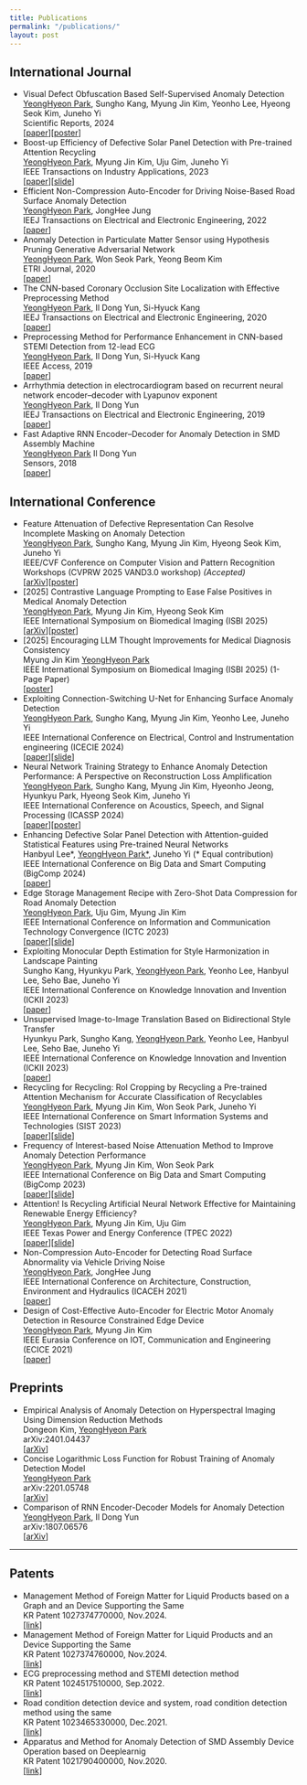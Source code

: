 ```yaml
---
title: Publications
permalink: "/publications/"
layout: post
---
```


## International Journal
+ Visual Defect Obfuscation Based Self-Supervised Anomaly Detection  
    <ins>YeongHyeon Park</ins>, Sungho Kang, Myung Jin Kim, Yeonho Lee, Hyeong Seok Kim, Juneho Yi  
    Scientific Reports, 2024  
    [<a href="https://www.nature.com/articles/s41598-024-69698-5">paper</a>][<a href="https://github.com/YeongHyeon/Conference_History/raw/main/2024-SciRep.pdf">poster</a>]  
+ Boost-up Efficiency of Defective Solar Panel Detection with Pre-trained Attention Recycling  
    <ins>YeongHyeon Park</ins>, Myung Jin Kim, Uju Gim, Juneho Yi  
    IEEE Transactions on Industry Applications, 2023  
    [<a href="https://ieeexplore.ieee.org/document/10065567">paper</a>][<a href="https://github.com/YeongHyeon/Conference_History/raw/main/2023-IEEE-TIA.pdf">slide</a>]  
+ Efficient Non-Compression Auto-Encoder for Driving Noise-Based Road Surface Anomaly Detection  
    <ins>YeongHyeon Park</ins>, JongHee Jung  
    IEEJ Transactions on Electrical and Electronic Engineering, 2022  
    [<a href="https://doi.org/10.1002/tee.23672">paper</a>]  
+ Anomaly Detection in Particulate Matter Sensor using Hypothesis Pruning Generative Adversarial Network  
    <ins>YeongHyeon Park</ins>, Won Seok Park, Yeong Beom Kim  
    ETRI Journal, 2020  
    [<a href="https://onlinelibrary.wiley.com/doi/full/10.4218/etrij.2020-0052">paper</a>]  
+ The CNN-based Coronary Occlusion Site Localization with Effective Preprocessing Method  
    <ins>YeongHyeon Park</ins>, Il Dong Yun, Si-Hyuck Kang  
    IEEJ Transactions on Electrical and Electronic Engineering, 2020  
    [<a href="https://onlinelibrary.wiley.com/doi/abs/10.1002/tee.23225">paper</a>]  
+ Preprocessing Method for Performance Enhancement in CNN-based STEMI Detection from 12-lead ECG  
    <ins>YeongHyeon Park</ins>, Il Dong Yun, Si-Hyuck Kang  
    IEEE Access, 2019  
    [<a href="https://ieeexplore.ieee.org/abstract/document/8771175">paper</a>]  
+ Arrhythmia detection in electrocardiogram based on recurrent neural network encoder–decoder with Lyapunov exponent  
    <ins>YeongHyeon Park</ins>, Il Dong Yun   
    IEEJ Transactions on Electrical and Electronic Engineering, 2019  
    [<a href="https://onlinelibrary.wiley.com/doi/abs/10.1002/tee.22927">paper</a>]  
+ Fast Adaptive RNN Encoder–Decoder for Anomaly Detection in SMD Assembly Machine  
    <ins>YeongHyeon Park</ins> Il Dong Yun  
    Sensors, 2018  
    [<a href="https://www.mdpi.com/1424-8220/18/10/3573">paper</a>]  
  
## International Conference
+ Feature Attenuation of Defective Representation Can Resolve Incomplete Masking on Anomaly Detection  
    <ins>YeongHyeon Park</ins>, Sungho Kang, Myung Jin Kim, Hyeong Seok Kim, Juneho Yi  
    IEEE/CVF Conference on Computer Vision and Pattern Recognition Workshops (CVPRW 2025 VAND3.0 workshop) _(Accepted)_   
    [<a href="https://arxiv.org/abs/2407.04597">arXiv</a>][<a href="https://github.com/YeongHyeon/Conference_History/raw/main/2025-CVPRW-FADeR.pdf">poster</a>]  
+ [2025] Contrastive Language Prompting to Ease False Positives in Medical Anomaly Detection  
    <ins>YeongHyeon Park</ins>, Myung Jin Kim, Hyeong Seok Kim  
    IEEE International Symposium on Biomedical Imaging (ISBI 2025)  
    [<a href="https://arxiv.org/abs/2411.07546v2">arXiv</a>][<a href="https://github.com/YeongHyeon/Conference_History/raw/main/2025-ISBI_Park.pdf">poster</a>]  
+ [2025] Encouraging LLM Thought Improvements for Medical Diagnosis Consistency  
    Myung Jin Kim <ins>YeongHyeon Park</ins>  
    IEEE International Symposium on Biomedical Imaging (ISBI 2025) (1-Page Paper)  
    [<a href="https://github.com/YeongHyeon/Conference_History/raw/main/2025-ISBI_Kim.pdf">poster</a>]  
+ Exploiting Connection-Switching U-Net for Enhancing Surface Anomaly Detection  
    <ins>YeongHyeon Park</ins>, Sungho Kang, Myung Jin Kim, Yeonho Lee, Juneho Yi  
    IEEE International Conference on Electrical, Control and Instrumentation engineering (ICECIE 2024)  
    [<a href="https://ieeexplore.ieee.org/document/10815658">paper</a>][<a href="https://github.com/YeongHyeon/Conference_History/raw/main/2024-IEEE_ICECIE.pdf">slide</a>]
+ Neural Network Training Strategy to Enhance Anomaly Detection Performance: A Perspective on Reconstruction Loss Amplification  
    <ins>YeongHyeon Park</ins>, Sungho Kang, Myung Jin Kim, Hyeonho Jeong, Hyunkyu Park, Hyeong Seok Kim, Juneho Yi  
    IEEE International Conference on Acoustics, Speech, and Signal Processing (ICASSP 2024)  
    [<a href="https://ieeexplore.ieee.org/document/10446942">paper</a>][<a href="https://sigport.org/documents/neural-network-training-strategy-enhance-anomaly-detection-performance-perspective">poster</a>]
+ Enhancing Defective Solar Panel Detection with Attention-guided Statistical Features using Pre-trained Neural Networks  
    Hanbyul Lee\*, <ins>YeongHyeon Park\*</ins>, Juneho Yi (* Equal contribution)   
    IEEE International Conference on Big Data and Smart Computing (BigComp 2024)  
    [<a href="https://ieeexplore.ieee.org/abstract/document/10488244">paper</a>] 
+ Edge Storage Management Recipe with Zero-Shot Data Compression for Road Anomaly Detection  
    <ins>YeongHyeon Park</ins>, Uju Gim, Myung Jin Kim  
    IEEE International Conference on Information and Communication Technology Convergence (ICTC 2023)  
    [<a href="https://ieeexplore.ieee.org/abstract/document/10393463">paper</a>][<a href="https://github.com/YeongHyeon/Conference_History/raw/main/2023-IEEE-ICTC.pdf">slide</a>]  
+ Exploiting Monocular Depth Estimation for Style Harmonization in Landscape Painting  
    Sungho Kang, Hyunkyu Park, <ins>YeongHyeon Park</ins>, Yeonho Lee, Hanbyul Lee, Seho Bae, Juneho Yi  
    IEEE International Conference on Knowledge Innovation and Invention (ICKII 2023)  
    [<a href="https://ieeexplore.ieee.org/document/10332789">paper</a>]  
+ Unsupervised Image-to-Image Translation Based on Bidirectional Style Transfer  
    Hyunkyu Park, Sungho Kang, <ins>YeongHyeon Park</ins>, Yeonho Lee, Hanbyul Lee, Seho Bae, Juneho Yi  
    IEEE International Conference on Knowledge Innovation and Invention (ICKII 2023)  
    [<a href="https://ieeexplore.ieee.org/document/10332712">paper</a>]  
+ Recycling for Recycling: RoI Cropping by Recycling a Pre-trained Attention Mechanism for Accurate Classification of Recyclables  
    <ins>YeongHyeon Park</ins>, Myung Jin Kim, Won Seok Park, Juneho Yi  
    IEEE International Conference on Smart Information Systems and Technologies (SIST 2023)  
    [<a href="https://ieeexplore.ieee.org/document/10223525">paper</a>][<a href="https://github.com/YeongHyeon/Conference_History/raw/main/2023-IEEE-SIST.pdf">slide</a>]  
+ Frequency of Interest-based Noise Attenuation Method to Improve Anomaly Detection Performance  
    <ins>YeongHyeon Park</ins>, Myung Jin Kim, Won Seok Park  
    IEEE International Conference on Big Data and Smart Computing (BigComp 2023)  
    [<a href="https://ieeexplore.ieee.org/document/10066697">paper</a>][<a href="https://github.com/YeongHyeon/Conference_History/raw/main/2023-IEEE_BigComp.pdf">slide</a>]  
+ Attention! Is Recycling Artificial Neural Network Effective for Maintaining Renewable Energy Efficiency?  
    <ins>YeongHyeon Park</ins>, Myung Jin Kim, Uju Gim  
    IEEE Texas Power and Energy Conference (TPEC 2022)  
    [<a href="https://ieeexplore.ieee.org/document/9750784">paper</a>][<a href="https://github.com/YeongHyeon/Conference_History/raw/main/2022-IEEE_TPEC.pdf">slide</a>]  
+ Non-Compression Auto-Encoder for Detecting Road Surface Abnormality via Vehicle Driving Noise  
    <ins>YeongHyeon Park</ins>, JongHee Jung  
    IEEE International Conference on Architecture, Construction, Environment and Hydraulics (ICACEH 2021)  
    [<a href="https://ieeexplore.ieee.org/document/9768853">paper</a>]  
+ Design of Cost-Effective Auto-Encoder for Electric Motor Anomaly Detection in Resource Constrained Edge Device  
    <ins>YeongHyeon Park</ins>, Myung Jin Kim  
    IEEE Eurasia Conference on IOT, Communication and Engineering (ECICE 2021)  
    [<a href="https://ieeexplore.ieee.org/document/9645739">paper</a>]  

## Preprints
+ Empirical Analysis of Anomaly Detection on Hyperspectral Imaging Using Dimension Reduction Methods  
    Dongeon Kim, <ins>YeongHyeon Park</ins>  
    arXiv:2401.04437  
    [<a href="https://arxiv.org/abs/2401.04437">arXiv</a>]  
+ Concise Logarithmic Loss Function for Robust Training of Anomaly Detection Model  
    <ins>YeongHyeon Park</ins>  
    arXiv:2201.05748  
    [<a href="https://arxiv.org/abs/2201.05748">arXiv</a>]  
+ Comparison of RNN Encoder-Decoder Models for Anomaly Detection  
    <ins>YeongHyeon Park</ins>, Il Dong Yun  
    arXiv:1807.06576  
    [<a href="https://arxiv.org/abs/1807.06576">arXiv</a>]  

-----

## Patents
+ Management Method of Foreign Matter for Liquid Products based on a Graph and an Device Supporting the Same  
    KR Patent 1027374770000, Nov.2024.  
    [[link]](https://doi.org/10.8080/1020230067683)
+ Management Method of Foreign Matter for Liquid Products and an Device Supporting the Same  
    KR Patent 1027374760000, Nov.2024.  
    [[link]](ttps://doi.org/10.8080/1020230067682)
+ ECG preprocessing method and STEMI detection method  
    KR Patent 1024517510000, Sep.2022.  
    [[link]](https://doi.org/10.8080/1020200025038)
+ Road condition detection device and system, road condition detection method using the same  
    KR Patent 1023465330000, Dec.2021.  
    [[link]](https://doi.org/10.8080/1020200057140)
+ Apparatus and Method for Anomaly Detection of SMD Assembly Device Operation based on Deeplearnig  
    KR Patent 1021790400000, Nov.2020.  
    [[link]](https://doi.org/10.8080/1020180128383)